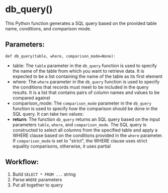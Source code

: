 # db_query()
This Python function generates a SQL query based on the provided table name, conditions, and comparison mode.

## Parameters:
    def db_query(table, where, comparison_mode=None):
-  table: The `table` parameter in the `db_query` function is used to specify the name of the
    table from which you want to retrieve data. It is expected to be a list containing the name of the
    table as its first element
-  where: The `where` parameter in the `db_query` function is used to specify the conditions
    that records must meet to be included in the query results. It is a list that contains pairs of
    column names and values to be compared against
-  comparison_mode: The `comparison_mode` parameter in the `db_query` function is used to
    specify how the comparison should be done in the SQL query. It can take two values:
- **return:** The function `db_query` returns an SQL query based on the input parameters `table`,
    `where`, and `comparison_mode`. The SQL query is constructed to select all columns from the
    specified table and apply a WHERE clause based on the conditions provided in the `where` parameter.
    If `comparison_mode` is set to "strict", the WHERE clause uses strict equality comparisons,
    otherwise, it uses partial

## Workflow:
1. Build `SELECT * FROM ...` string
2. Parse `WHERE` parameters
3. Put all together to query
